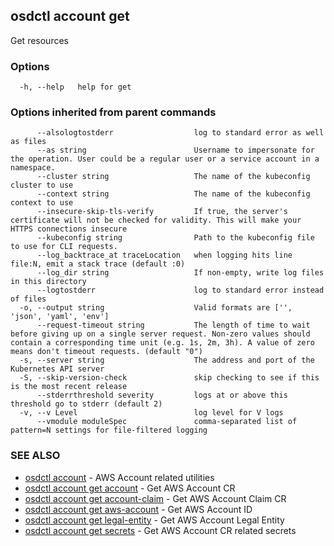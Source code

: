 ## osdctl account get

Get resources

### Options

```
  -h, --help   help for get
```

### Options inherited from parent commands

```
      --alsologtostderr                  log to standard error as well as files
      --as string                        Username to impersonate for the operation. User could be a regular user or a service account in a namespace.
      --cluster string                   The name of the kubeconfig cluster to use
      --context string                   The name of the kubeconfig context to use
      --insecure-skip-tls-verify         If true, the server's certificate will not be checked for validity. This will make your HTTPS connections insecure
      --kubeconfig string                Path to the kubeconfig file to use for CLI requests.
      --log_backtrace_at traceLocation   when logging hits line file:N, emit a stack trace (default :0)
      --log_dir string                   If non-empty, write log files in this directory
      --logtostderr                      log to standard error instead of files
  -o, --output string                    Valid formats are ['', 'json', 'yaml', 'env']
      --request-timeout string           The length of time to wait before giving up on a single server request. Non-zero values should contain a corresponding time unit (e.g. 1s, 2m, 3h). A value of zero means don't timeout requests. (default "0")
  -s, --server string                    The address and port of the Kubernetes API server
  -S, --skip-version-check               skip checking to see if this is the most recent release
      --stderrthreshold severity         logs at or above this threshold go to stderr (default 2)
  -v, --v Level                          log level for V logs
      --vmodule moduleSpec               comma-separated list of pattern=N settings for file-filtered logging
```

### SEE ALSO

* [osdctl account](osdctl_account.md)	 - AWS Account related utilities
* [osdctl account get account](osdctl_account_get_account.md)	 - Get AWS Account CR
* [osdctl account get account-claim](osdctl_account_get_account-claim.md)	 - Get AWS Account Claim CR
* [osdctl account get aws-account](osdctl_account_get_aws-account.md)	 - Get AWS Account ID
* [osdctl account get legal-entity](osdctl_account_get_legal-entity.md)	 - Get AWS Account Legal Entity
* [osdctl account get secrets](osdctl_account_get_secrets.md)	 - Get AWS Account CR related secrets

